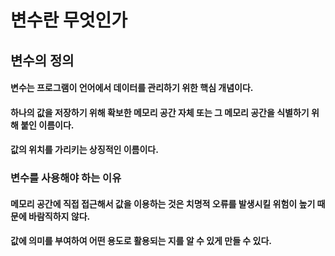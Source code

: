 변수란 무엇인가
==============

## 변수의 정의
#### 변수는 프로그램이 언어에서 데이터를 관리하기 위한 핵심 개념이다.
#### 하나의 값을 저장하기 위해 확보한 메모리 공간 자체 또는 그 메모리 공간을 식별하기 위해 붙인 이름이다.
#### 값의 위치를 가리키는 상징적인 이름이다.

### 변수를 사용해야 하는 이유
#### 메모리 공간에 직접 접근해서 값을 이용하는 것은 치명적 오류를 발생시킬 위험이 높기 때문에 바람직하지 않다.
#### 값에 의미를 부여하여 어떤 용도로 활용되는 지를 알 수 있게 만들 수 있다.
